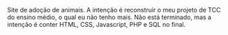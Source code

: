 Site de adoção de animais. A intenção é reconstruir o meu projeto de TCC do ensino médio, o qual eu não tenho mais. Não está terminado, mas a intenção é conter HTML, CSS, Javascript, PHP e SQL no final.
